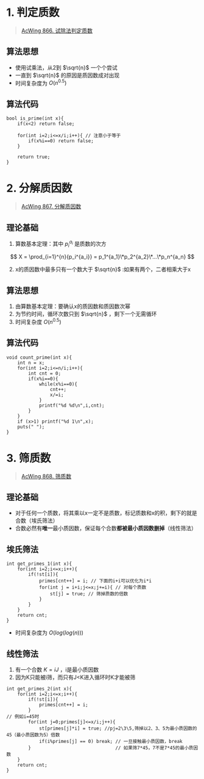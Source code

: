 # 1. 判定质数
> [AcWing 866. 试除法判定质数](https://www.acwing.com/activity/content/problem/content/935/)  

## 算法思想
* 使用试乘法，从2到 $\sqrt{n}$ 一个个尝试
* 一直到 $\sqrt{n}$ 的原因是质因数成对出现
* 时间复杂度为 $O(n^{0.5})$

## 算法代码
```
bool is_prime(int x){
    if(x<2) return false;

    for(int i=2;i<=x/i;i++){ // 注意小于等于
        if(x%i==0) return false;
    }

    return true;
}
```

# 2. 分解质因数
> [AcWing 867. 分解质因数](https://www.acwing.com/activity/content/problem/content/936/)  
## 理论基础
1. 算数基本定理：其中 $p_i^{a_i}$ 是质数的次方

$$
X = \prod_{i=1}^{n}{p_i^{a_i}} = p_1^{a_1}\*p_2^{a_2}\*...\*p_n^{a_n}
$$

2. x的质因数中最多只有一个数大于 $\sqrt{n}$ :如果有两个，二者相乘大于x

## 算法思想
1. 由算数基本定理：要确认x的质因数和质因数次幂
2. 为节约时间，循环次数只到 $\sqrt{n}$ ，剩下一个无需循环
3. 时间复杂度 $O(n^{0.5})$

## 算法代码
```
void count_prime(int x){
    int n = x;
    for(int i=2;i<=n/i;i++){
        int cnt = 0;
        if(x%i==0){
            while(x%i==0){
                cnt++;
                x/=i;
            }
            printf("%d %d\n",i,cnt);
        }
    } 
    if (x>1) printf("%d 1\n",x);
    puts(" ");
}
```

# 3. 筛质数
> [AcWing 868. 筛质数](https://www.acwing.com/activity/content/problem/content/937/)
## 理论基础
* 对于任何一个质数，将其乘以x一定不是质数，标记质数和x的积，剩下的就是合数（埃氏筛法）
* 合数必然有**唯一**最小质因数，保证每个合数**都被最小质因数删掉**（线性筛法）
## 埃氏筛法
```
int get_primes_1(int x){
    for(int i=2;i<=x;i++){
        if(!st[i]){
            primes[cnt++] = i; // 下面的i+i可以优化为i*i
            for(int j = i+i;j<=x;j+=i){ // 对每个质数
                st[j] = true; // 筛掉质数的倍数
            }
        }
    }
    return cnt;
}
```
* 时间复杂度为 $O(log(log(n)))$

## 线性筛法
1. 有一个合数 $K=iJ$ ，i是最小质因数
2. 因为K只能被i筛，而只有J<K进入循环时K才能被筛
```
int get_primes_2(int x){
    for(int i=2;i<=x;i++){
        if(!st[i]){
            primes[cnt++] = i;
        }
// 例如i=45时
        for(int j=0;primes[j]<=x/i;j++){
            st[primes[j]*i] = true; //pj=2\3\5,筛掉以2、3、5为最小质因数的45（最小质因数为5）倍数
            if(i%primes[j] == 0) break; // 一旦接触最小质因数，break
        }                               // 如果筛7*45，7不是7*45的最小质因数
    }
    return cnt;
}
```

























